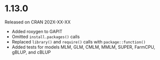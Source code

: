 
#  1.13.0
Released on CRAN 202X-XX-XX
* Added roxygen to GAPIT
* Omitted `install.packages()` calls
* Replaced `library()` and `require()` calls with `package::function()`
* Added tests for models MLM, GLM, CMLM, MMLM, SUPER, FarmCPU, gBLUP, and cBLUP

